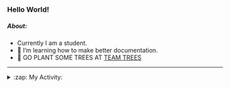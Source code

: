 ### Hello World!

##### About:
- Currently I am a student.
- 🌱 I’m learning how to make better documentation.
- 🌱 GO PLANT SOME TREES AT [TEAM TREES](https://teamtrees.org/)

---
<details>
  <summary>:zap: My Activity:</summary>
  
<!--START_SECTION:waka-->
![Code Time](http://img.shields.io/badge/Code%20Time-1%2C040%20hrs%207%20mins-blue)

**I'm a Night 🦉** 

```text
🌞 Morning      124 commits       ██░░░░░░░░░░░░░░░░░░░░░░░   08.46 % 
🌆 Daytime      519 commits       ████████░░░░░░░░░░░░░░░░░   35.43 % 
🌃 Evening      391 commits       ██████░░░░░░░░░░░░░░░░░░░   26.69 % 
🌙 Night        431 commits       ███████░░░░░░░░░░░░░░░░░░   29.42 % 

```
📅 **I'm Most Productive on Wednesday** 

```text
Monday         225 commits       ███░░░░░░░░░░░░░░░░░░░░░░   15.36 % 
Tuesday        211 commits       ███░░░░░░░░░░░░░░░░░░░░░░   14.40 % 
Wednesday      342 commits       █████░░░░░░░░░░░░░░░░░░░░   23.34 % 
Thursday       155 commits       ██░░░░░░░░░░░░░░░░░░░░░░░   10.58 % 
Friday         170 commits       ███░░░░░░░░░░░░░░░░░░░░░░   11.60 % 
Saturday       120 commits       ██░░░░░░░░░░░░░░░░░░░░░░░   08.19 % 
Sunday         242 commits       ████░░░░░░░░░░░░░░░░░░░░░   16.52 % 

```


📊 **This Week I Spent My Time On** 

```text
🔥 Editors: 
VS Code                  5 hrs 16 mins       █████████████████████████   100.00 % 

🐱‍💻 Projects: 
CSF22                    5 hrs 16 mins       █████████████████████████   100.00 % 

```


 Last Updated on 22/02/2023 05:02:59 UTC
<!--END_SECTION:waka-->
</details>
